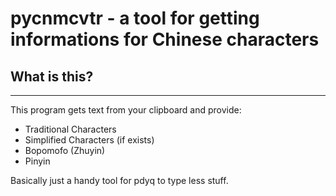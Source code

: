 # pycnmcvtr - a tool for getting informations for Chinese characters

## What is this?
---

This program gets text from your clipboard and provide:

- Traditional Characters 
- Simplified Characters (if exists)
- Bopomofo (Zhuyin)
- Pinyin

Basically just a handy tool for pdyq to type less stuff. 

